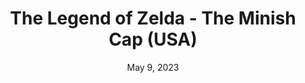 ---
layout: gba
title: "The Legend of Zelda - The Minish Cap (USA)"
categories:
 - approved
 - gba
 - universal
 - safe
tags:
- Zelda
date: May 9, 2023
permalink: /games/tloz-minishcap/play/details
publisher: Nintendo
id: tloz-minishcap
---